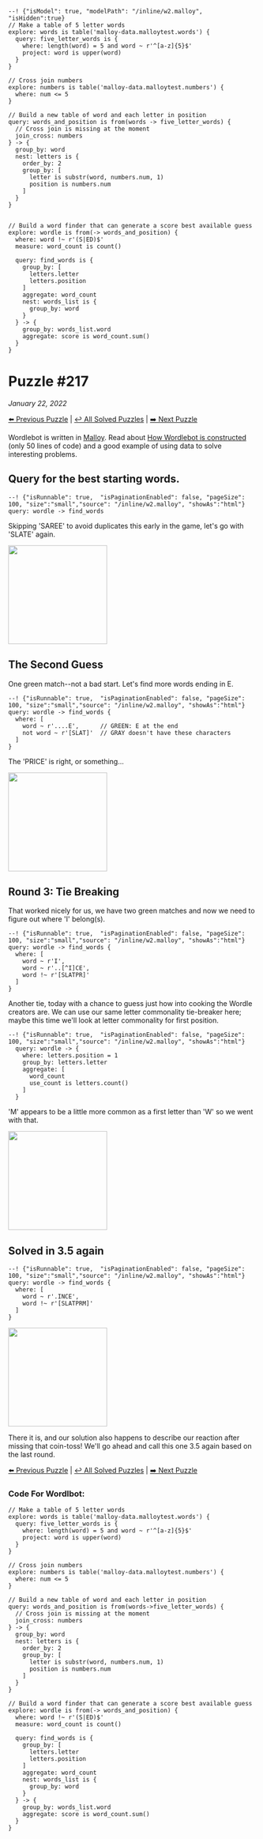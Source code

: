 ```malloy
--! {"isModel": true, "modelPath": "/inline/w2.malloy", "isHidden":true}
// Make a table of 5 letter words
explore: words is table('malloy-data.malloytest.words') {
  query: five_letter_words is {
    where: length(word) = 5 and word ~ r'^[a-z]{5}$'
    project: word is upper(word)
  }
}

// Cross join numbers
explore: numbers is table('malloy-data.malloytest.numbers') {
  where: num <= 5
}

// Build a new table of word and each letter in position
query: words_and_position is from(words -> five_letter_words) {
  // Cross join is missing at the moment
  join_cross: numbers
} -> {
  group_by: word
  nest: letters is {
    order_by: 2
    group_by: [
      letter is substr(word, numbers.num, 1)
      position is numbers.num
    ]
  }
}


// Build a word finder that can generate a score best available guess
explore: wordle is from(-> words_and_position) {
  where: word !~ r'(S|ED)$'
  measure: word_count is count()

  query: find_words is {
    group_by: [
      letters.letter
      letters.position
    ]
    aggregate: word_count
    nest: words_list is {
      group_by: word
    }
  } -> {
    group_by: words_list.word
    aggregate: score is word_count.sum()
  }
}
```

# Puzzle #217
_January 22, 2022_

[⬅️ Previous Puzzle](wordle216.md)   |   [↩️ All Solved Puzzles](wordle5.md)  |  [➡️ Next Puzzle](wordle218.md)

Wordlebot is written in [Malloy](https://github.com/looker-open-source/malloy/). Read about [How Wordlebot is constructed](wordle.md) (only 50 lines of code) and a good example of using data to solve interesting problems.


## Query for the best starting words.

```malloy
--! {"isRunnable": true,  "isPaginationEnabled": false, "pageSize": 100, "size":"small","source": "/inline/w2.malloy", "showAs":"html"}
query: wordle -> find_words
```

Skipping 'SAREE' to avoid duplicates this early in the game, let's go with 'SLATE' again.

<img src="/malloy/img/wordle217a.png" style="width: 200px">

## The Second Guess
One green match--not a bad start. Let's find more words ending in E.

```malloy
--! {"isRunnable": true,  "isPaginationEnabled": false, "pageSize": 100, "size":"small","source": "/inline/w2.malloy", "showAs":"html"}
query: wordle -> find_words {
  where: [
    word ~ r'....E',      // GREEN: E at the end
    not word ~ r'[SLAT]'  // GRAY doesn't have these characters
  ]
}
```

The 'PRICE' is right, or something...

<img src="/malloy/img/wordle217b.png" style="width: 200px">

## Round 3: Tie Breaking
That worked nicely for us, we have two green matches and now we need to figure out where 'I' belong(s).

```malloy
--! {"isRunnable": true,  "isPaginationEnabled": false, "pageSize": 100, "size":"small","source": "/inline/w2.malloy", "showAs":"html"}
query: wordle -> find_words {
  where: [
    word ~ r'I',
    word ~ r'..[^I]CE',
    word !~ r'[SLATPR]'
  ]
}
```

Another tie, today with a chance to guess just how into cooking the Wordle creators are. We can use our same letter commonality tie-breaker here; maybe this time we'll look at letter commonality for first position.

```malloy
--! {"isRunnable": true,  "isPaginationEnabled": false, "pageSize": 100, "size":"small","source": "/inline/w2.malloy", "showAs":"html"}
  query: wordle -> {
    where: letters.position = 1
    group_by: letters.letter
    aggregate: [
      word_count
      use_count is letters.count()
    ]
  }
  ```

'M' appears to be a little more common as a first letter than 'W' so we went with that.

<img src="/malloy/img/wordle217c.png" style="width: 200px">


## Solved in 3.5 again



```malloy
--! {"isRunnable": true,  "isPaginationEnabled": false, "pageSize": 100, "size":"small","source": "/inline/w2.malloy", "showAs":"html"}
query: wordle -> find_words {
  where: [
    word ~ r'.INCE',
    word !~ r'[SLATPRM]'
  ]
}
```

<img src="/malloy/img/wordle217d.png" style="width: 200px">

There it is, and our solution also happens to describe our reaction after missing that coin-toss! We'll go ahead and call this one 3.5 again based on the last round.

[⬅️ Previous Puzzle](wordle216.md)   |   [↩️ All Solved Puzzles](wordle5.md)  |  [➡️ Next Puzzle](wordle218.md)


### Code For Wordlbot:

```malloy
// Make a table of 5 letter words
explore: words is table('malloy-data.malloytest.words') {
  query: five_letter_words is {
    where: length(word) = 5 and word ~ r'^[a-z]{5}$'
    project: word is upper(word)
  }
}

// Cross join numbers
explore: numbers is table('malloy-data.malloytest.numbers') {
  where: num <= 5
}

// Build a new table of word and each letter in position
query: words_and_position is from(words->five_letter_words) {
  // Cross join is missing at the moment
  join_cross: numbers
} -> {
  group_by: word
  nest: letters is {
    order_by: 2
    group_by: [
      letter is substr(word, numbers.num, 1)
      position is numbers.num
    ]
  }
}

// Build a word finder that can generate a score best available guess
explore: wordle is from(-> words_and_position) {
  where: word !~ r'(S|ED)$'
  measure: word_count is count()

  query: find_words is {
    group_by: [
      letters.letter
      letters.position
    ]
    aggregate: word_count
    nest: words_list is {
      group_by: word
    }
  } -> {
    group_by: words_list.word
    aggregate: score is word_count.sum()
  }
}
```
